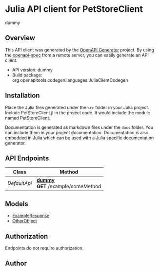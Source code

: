 # Julia API client for PetStoreClient

dummy

## Overview
This API client was generated by the [OpenAPI Generator](https://openapi-generator.tech) project.  By using the [openapi-spec](https://openapis.org) from a remote server, you can easily generate an API client.

- API version: dummy
- Build package: org.openapitools.codegen.languages.JuliaClientCodegen


## Installation
Place the Julia files generated under the `src` folder in your Julia project. Include PetStoreClient.jl in the project code.
It would include the module named PetStoreClient.

Documentation is generated as markdown files under the `docs` folder. You can include them in your project documentation.
Documentation is also embedded in Julia which can be used with a Julia specific documentation generator.

## API Endpoints

Class | Method
------------ | -------------
*DefaultApi* | [**dummy**](docs/DefaultApi.md#dummy)<br/>**GET** /example/someMethod<br/>


## Models

 - [ExampleResponse](docs/ExampleResponse.md)
 - [OtherObject](docs/OtherObject.md)


<a id="authorization"></a>
## Authorization
Endpoints do not require authorization.


## Author




